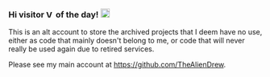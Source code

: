 ### Hi visitor [<img src="https://profile-counter.glitch.me/altaliendrew/count.svg" height="15" alt="Visitor Count">](#) of the day! [<img src="https://user-images.githubusercontent.com/1303154/88677602-1635ba80-d120-11ea-84d8-d263ba5fc3c0.gif" height="18" alt="Wave">](#)

This is an alt account to store the archived projects that I deem have no use, either as code that mainly doesn't belong to me, or code that will never really be used again due to retired services.

Please see my main account at https://github.com/TheAlienDrew.
